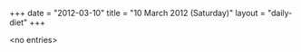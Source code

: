 +++
date = "2012-03-10"
title = "10 March 2012 (Saturday)"
layout = "daily-diet"
+++


\<no entries\>

